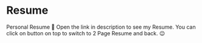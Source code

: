 # Resume
Personal Resume :rocket:
Open the link in description to see my Resume. You can click on button on top to switch to 2 Page Resume and back.
:wink:
